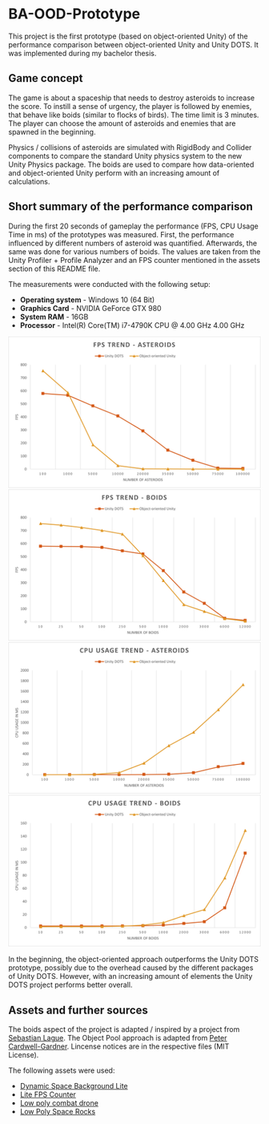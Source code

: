 # BA-OOD-Prototype

This project is the first prototype (based on object-oriented Unity) of the performance comparison between object-oriented Unity and Unity DOTS. It was implemented during my bachelor thesis.

## Game concept

The game is about a spaceship that needs to destroy asteroids to increase the score. To instill a sense of urgency, the player is followed by enemies, that behave like boids (similar to flocks of birds). The time limit is 3 minutes. The player can choose the amount of asteroids and enemies that are spawned in the beginning.

Physics / collisions of asteroids are simulated with RigidBody and Collider components to compare the standard Unity physics system to the new Unity Physics package. The boids are used to compare how data-oriented and object-oriented Unity perform with an increasing amount of calculations.

## Short summary of the performance comparison

During the first 20 seconds of gameplay the performance (FPS, CPU Usage Time in ms) of the prototypes was measured. First, the performance influenced by different numbers of asteroid was quantified. Afterwards, the same was done for various numbers of boids. The values are taken from the Unity Profiler + Profile Analyzer and an FPS counter mentioned in the assets section of this README file.

The measurements were conducted with the following setup:
- **Operating system** - Windows 10 (64 Bit)
- **Graphics Card** - NVIDIA GeForce GTX 980
- **System RAM** - 16GB
- **Processor** - Intel(R) Core(TM) i7-4790K CPU @ 4.00 GHz 4.00 GHz

![FPS trends of both prototypes with an increasing number of asteroids](Images/fpsasteroids.PNG)
![FPS trends of both prototypes with an increasing number of enemies / boids](Images/fpsboids.png)
![CPU Usage trends of both prototypes with an increasing number of asteroids](Images/cpuasteroids.png)
![CPU Usage trends of both prototypes with an increasing number of enemies / boids](Images/cpuboids.png)

In the beginning, the object-oriented approach outperforms the Unity DOTS prototype, possibly due to the overhead caused by the different packages of Unity DOTS. However, with an increasing amount of elements the Unity DOTS project performs better overall.

## Assets and further sources

The boids aspect of the project is adapted / inspired by a project from [Sebastian Lague](https://github.com/SebLague/Boids). The Object Pool approach is adapted from [Peter Cardwell-Gardner](https://github.com/thefuntastic/unity-object-pool). Lincense notices are in the respective files (MIT License).

The following assets were used:

- [Dynamic Space Background Lite](https://assetstore.unity.com/packages/2d/textures-materials/dynamic-space-background-lite-104606)
- [Lite FPS Counter](https://assetstore.unity.com/packages/tools/integration/lite-fps-counter-probably-the-world-s-fastest-fps-counter-132638)
- [Low poly combat drone](https://assetstore.unity.com/packages/3d/low-poly-combat-drone-82234)
- [Low Poly Space Rocks](https://assetstore.unity.com/packages/3d/environments/sci-fi/low-poly-space-rocks-58385)
